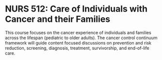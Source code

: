 # NURS 512: Care of Individuals with Cancer and their Families

This course focuses on the cancer experience of individuals and families across the lifespan (pediatric to older adults). The cancer control continuum framework will guide content focused discussions on prevention and risk reduction, screening, diagnosis, treatment, survivorship, and end-of-life care.